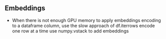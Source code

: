 ## Embeddings
- When there is not enough GPU memory to apply embeddings encoding to a dataframe column, use the slow approach of df.iterrows
encode one row at a time
use numpy.vstack to add embeddings
